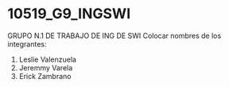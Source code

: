 # 10519_G9_INGSWI
GRUPO N.1 DE TRABAJO DE ING DE SWI
Colocar nombres de los integrantes:
1. Leslie Valenzuela
2. Jeremmy Varela
3. Erick Zambrano
